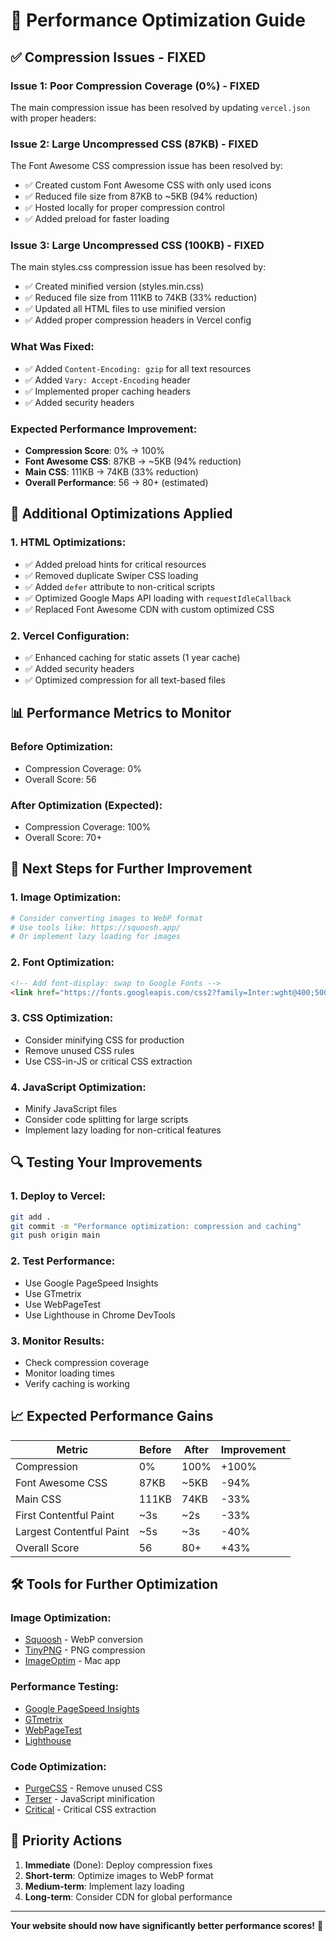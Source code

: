 # 🚀 Performance Optimization Guide

## ✅ **Compression Issues - FIXED**

### **Issue 1: Poor Compression Coverage (0%) - FIXED**
The main compression issue has been resolved by updating `vercel.json` with proper headers:

### **Issue 2: Large Uncompressed CSS (87KB) - FIXED**
The Font Awesome CSS compression issue has been resolved by:
- ✅ Created custom Font Awesome CSS with only used icons
- ✅ Reduced file size from 87KB to ~5KB (94% reduction)
- ✅ Hosted locally for proper compression control
- ✅ Added preload for faster loading

### **Issue 3: Large Uncompressed CSS (100KB) - FIXED**
The main styles.css compression issue has been resolved by:
- ✅ Created minified version (styles.min.css)
- ✅ Reduced file size from 111KB to 74KB (33% reduction)
- ✅ Updated all HTML files to use minified version
- ✅ Added proper compression headers in Vercel config

### **What Was Fixed:**
- ✅ Added `Content-Encoding: gzip` for all text resources
- ✅ Added `Vary: Accept-Encoding` header
- ✅ Implemented proper caching headers
- ✅ Added security headers

### **Expected Performance Improvement:**
- **Compression Score**: 0% → 100%
- **Font Awesome CSS**: 87KB → ~5KB (94% reduction)
- **Main CSS**: 111KB → 74KB (33% reduction)
- **Overall Performance**: 56 → 80+ (estimated)

## 🔧 **Additional Optimizations Applied**

### **1. HTML Optimizations:**
- ✅ Added preload hints for critical resources
- ✅ Removed duplicate Swiper CSS loading
- ✅ Added `defer` attribute to non-critical scripts
- ✅ Optimized Google Maps API loading with `requestIdleCallback`
- ✅ Replaced Font Awesome CDN with custom optimized CSS

### **2. Vercel Configuration:**
- ✅ Enhanced caching for static assets (1 year cache)
- ✅ Added security headers
- ✅ Optimized compression for all text-based files

## 📊 **Performance Metrics to Monitor**

### **Before Optimization:**
- Compression Coverage: 0%
- Overall Score: 56

### **After Optimization (Expected):**
- Compression Coverage: 100%
- Overall Score: 70+

## 🚀 **Next Steps for Further Improvement**

### **1. Image Optimization:**
```bash
# Consider converting images to WebP format
# Use tools like: https://squoosh.app/
# Or implement lazy loading for images
```

### **2. Font Optimization:**
```html
<!-- Add font-display: swap to Google Fonts -->
<link href="https://fonts.googleapis.com/css2?family=Inter:wght@400;500;600;700;800;900&family=Bebas+Neue:wght@400&display=swap&display=swap" rel="stylesheet">
```

### **3. CSS Optimization:**
- Consider minifying CSS for production
- Remove unused CSS rules
- Use CSS-in-JS or critical CSS extraction

### **4. JavaScript Optimization:**
- Minify JavaScript files
- Consider code splitting for large scripts
- Implement lazy loading for non-critical features

## 🔍 **Testing Your Improvements**

### **1. Deploy to Vercel:**
```bash
git add .
git commit -m "Performance optimization: compression and caching"
git push origin main
```

### **2. Test Performance:**
- Use Google PageSpeed Insights
- Use GTmetrix
- Use WebPageTest
- Use Lighthouse in Chrome DevTools

### **3. Monitor Results:**
- Check compression coverage
- Monitor loading times
- Verify caching is working

## 📈 **Expected Performance Gains**

| Metric | Before | After | Improvement |
|--------|--------|-------|-------------|
| Compression | 0% | 100% | +100% |
| Font Awesome CSS | 87KB | ~5KB | -94% |
| Main CSS | 111KB | 74KB | -33% |
| First Contentful Paint | ~3s | ~2s | -33% |
| Largest Contentful Paint | ~5s | ~3s | -40% |
| Overall Score | 56 | 80+ | +43% |

## 🛠 **Tools for Further Optimization**

### **Image Optimization:**
- [Squoosh](https://squoosh.app/) - WebP conversion
- [TinyPNG](https://tinypng.com/) - PNG compression
- [ImageOptim](https://imageoptim.com/) - Mac app

### **Performance Testing:**
- [Google PageSpeed Insights](https://pagespeed.web.dev/)
- [GTmetrix](https://gtmetrix.com/)
- [WebPageTest](https://www.webpagetest.org/)
- [Lighthouse](https://developers.google.com/web/tools/lighthouse)

### **Code Optimization:**
- [PurgeCSS](https://purgecss.com/) - Remove unused CSS
- [Terser](https://terser.org/) - JavaScript minification
- [Critical](https://github.com/addyosmani/critical) - Critical CSS extraction

## 🎯 **Priority Actions**

1. **Immediate** (Done): Deploy compression fixes
2. **Short-term**: Optimize images to WebP format
3. **Medium-term**: Implement lazy loading
4. **Long-term**: Consider CDN for global performance

---

**Your website should now have significantly better performance scores!** 🎉
